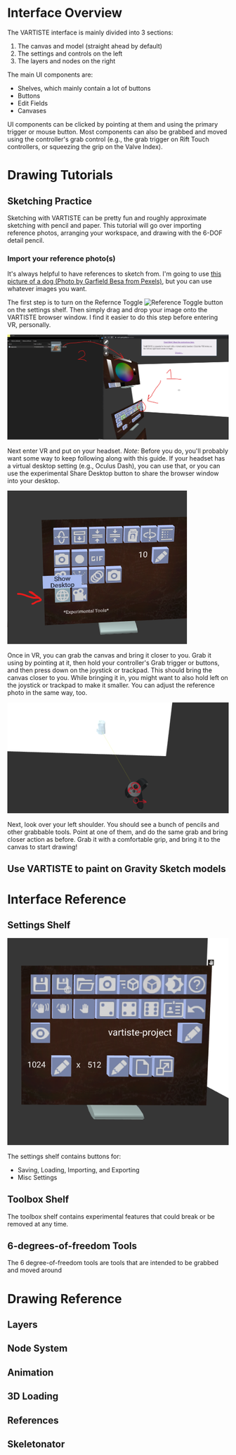 # Interface Overview

The VARTISTE interface is mainly divided into 3 sections:

  1. The canvas and model (straight ahead by default)
  2. The settings and controls on the left
  3. The layers and nodes on the right

The main UI components are:

  - Shelves, which mainly contain a lot of buttons
  - Buttons
  - Edit Fields
  - Canvases

UI components can be clicked by pointing at them and using the primary trigger
or mouse button. Most components can also be grabbed and moved using the
controller's grab control (e.g., the grab trigger on Rift Touch controllers, or
squeezing the grip on the Valve Index).

# Drawing Tutorials

## Sketching Practice

Sketching with VARTISTE can be pretty fun and roughly approximate sketching with
pencil and paper. This tutorial will go over importing reference photos,
arranging your workspace, and drawing with the 6-DOF detail pencil.

### Import your reference photo(s)

It's always helpful to have references to sketch from. I'm going to use [this
picture of a dog (Photo by Garfield Besa from
Pexels)](https://www.pexels.com/photo/shallow-focus-photography-of-a-golden-retriever-686094/),
but you can use whatever images you want.

The first step is to turn on the Refernce Toggle ![Reference
Toggle](../assets/badge-account-horizontal-outline.png) button on the settings
shelf. Then simply drag and drop your image onto the VARTISTE browser window. I
find it easier to do this step before entering VR, personally.

![Illustration of enabling reference toggle, and dragging and dropping photo file](./images/reference_import.png)

Next enter VR and put on your headset. *Note:* Before you do, you'll probably
want some way to keep following along with this guide. If your headset has a
virtual desktop setting (e.g., Oculus Dash), you can use that, or you can use
the experimental Share Desktop button to share the browser window into your
desktop.

![Show desktop button](./images/show_desktop.png)

Once in VR, you can grab the canvas and bring it closer to you. Grab it using by
pointing at it, then hold your controller's Grab trigger or buttons, and then
press down on the joystick or trackpad. This should bring the canvas closer to
you. While bringing it in, you might want to also hold left on the joystick or
trackpad to make it smaller. You can adjust the reference photo in the same way,
too.

![Grab Canvas](./images/grab_canvas.png)

Next, look over your left shoulder. You should see a bunch of pencils and other
grabbable tools. Point at one of them, and do the same grab and bring closer
action as before. Grab it with a comfortable grip, and bring it to the canvas to
start drawing!

## Use VARTISTE to paint on Gravity Sketch models

# Interface Reference

## Settings Shelf

![Settings Shelf Screenshot](images/settings.png)

The settings shelf contains buttons for:

- Saving, Loading, Importing, and Exporting
- Misc Settings


## Toolbox Shelf

The toolbox shelf contains experimental features that could break or be removed
at any time.

## 6-degrees-of-freedom Tools

The 6 degree-of-freedom tools are tools that are intended to be grabbed and
moved around

# Drawing Reference

## Layers

## Node System

## Animation

## 3D Loading

## References

## Skeletonator
